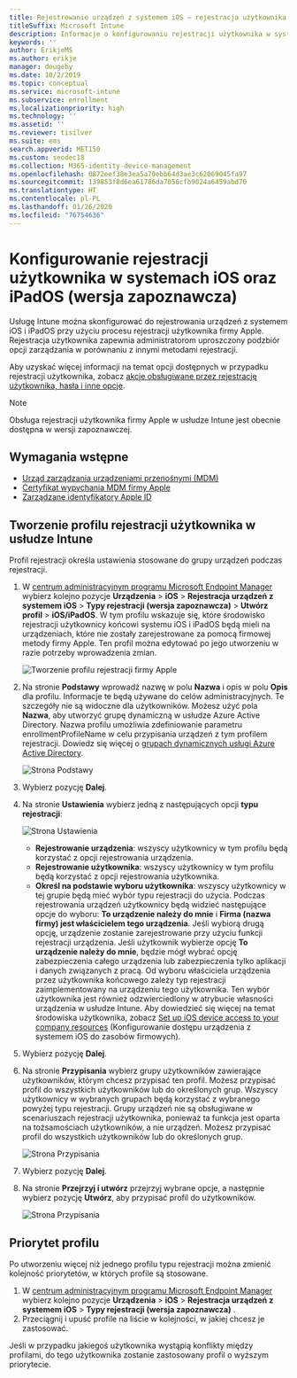 ```yaml
---
title: Rejestrowanie urządzeń z systemem iOS — rejestracja użytkownika
titleSuffix: Microsoft Intune
description: Informacje o konfigurowaniu rejestracji użytkownika w systemach iOS oraz iPadOS.
keywords: ''
author: ErikjeMS
ms.author: erikje
manager: dougeby
ms.date: 10/2/2019
ms.topic: conceptual
ms.service: microsoft-intune
ms.subservice: enrollment
ms.localizationpriority: high
ms.technology: ''
ms.assetid: ''
ms.reviewer: tisilver
ms.suite: ems
search.appverid: MET150
ms.custom: seodec18
ms.collection: M365-identity-device-management
ms.openlocfilehash: 0872eef38e3ea5a70ebb64d3ae3c62069045fa97
ms.sourcegitcommit: 139853f8d6ea61786da7056cfb9024a6459abd70
ms.translationtype: HT
ms.contentlocale: pl-PL
ms.lasthandoff: 01/26/2020
ms.locfileid: "76754636"
---
```

# <a name="set-up-ios-and-ipados-user-enrollment-preview"></a>Konfigurowanie rejestracji użytkownika w systemach iOS oraz iPadOS (wersja zapoznawcza)

Usługę Intune można skonfigurować do rejestrowania urządzeń z systemem iOS i iPadOS przy użyciu procesu rejestracji użytkownika firmy Apple. Rejestracja użytkownika zapewnia administratorom uproszczony podzbiór opcji zarządzania w porównaniu z innymi metodami rejestracji.

Aby uzyskać więcej informacji na temat opcji dostępnych w przypadku rejestracji użytkownika, zobacz [akcje obsługiwane przez rejestrację użytkownika, hasła i inne opcje](ios-user-enrollment-supported-actions.md).

> [!NOTE]
> Obsługa rejestracji użytkownika firmy Apple w usłudze Intune jest obecnie dostępna w wersji zapoznawczej.

## <a name="prerequisites"></a>Wymagania wstępne
- [Urząd zarządzania urządzeniami przenośnymi (MDM)](../fundamentals/mdm-authority-set.md)
- [Certyfikat wypychania MDM firmy Apple](apple-mdm-push-certificate-get.md)
- [Zarządzane identyfikatory Apple ID](https://support.apple.com/guide/apple-business-manager/mdm1c9622977/web)

## <a name="create-a-user-enrollment-profile-in-intune"></a>Tworzenie profilu rejestracji użytkownika w usłudze Intune

Profil rejestracji określa ustawienia stosowane do grupy urządzeń podczas rejestracji. 

1. W [centrum administracyjnym programu Microsoft Endpoint Manager](https://go.microsoft.com/fwlink/?linkid=2109431) wybierz kolejno pozycje **Urządzenia** > **iOS** > **Rejestracja urządzeń z systemem iOS** > **Typy rejestracji (wersja zapoznawcza)**  > **Utwórz profil** > **iOS/iPadOS**. W tym profilu wskazuje się, które środowisko rejestracji użytkownicy końcowi systemu iOS i iPadOS będą mieli na urządzeniach, które nie zostały zarejestrowane za pomocą firmowej metody firmy Apple. Ten profil można edytować po jego utworzeniu w razie potrzeby wprowadzenia zmian.

    ![Tworzenie profilu rejestracji firmy Apple](./media/ios-user-enrollment/create-profile.png)

2. Na stronie **Podstawy** wprowadź nazwę w polu **Nazwa** i opis w polu **Opis** dla profilu. Informacje te będą używane do celów administracyjnych. Te szczegóły nie są widoczne dla użytkowników. Możesz użyć pola **Nazwa**, aby utworzyć grupę dynamiczną w usłudze Azure Active Directory. Nazwa profilu umożliwia zdefiniowanie parametru enrollmentProfileName w celu przypisania urządzeń z tym profilem rejestracji. Dowiedz się więcej o [grupach dynamicznych usługi Azure Active Directory](https://docs.microsoft.com/azure/active-directory/active-directory-groups-dynamic-membership-azure-portal#rules-for-devices).

    ![Strona Podstawy](./media/ios-user-enrollment/basics-page.png)


3. Wybierz pozycję **Dalej**.

4. Na stronie **Ustawienia** wybierz jedną z następujących opcji **typu rejestracji**:

    ![Strona Ustawienia](./media/ios-user-enrollment/settings-page.png)

    - **Rejestrowanie urządzenia**: wszyscy użytkownicy w tym profilu będą korzystać z opcji rejestrowania urządzenia.
    - **Rejestrowanie użytkownika**: wszyscy użytkownicy w tym profilu będą korzystać z opcji rejestrowania użytkownika.
    - **Określ na podstawie wyboru użytkownika**: wszyscy użytkownicy w tej grupie będą mieć wybór typu rejestracji do użycia. Podczas rejestrowania urządzeń użytkownicy będą widzieć następujące opcje do wyboru: **To urządzenie należy do mnie** i **Firma (nazwa firmy) jest właścicielem tego urządzenia**. Jeśli wybiorą drugą opcję, urządzenie zostanie zarejestrowane przy użyciu funkcji rejestracji urządzenia. Jeśli użytkownik wybierze opcję **To urządzenie należy do mnie**, będzie mógł wybrać opcję zabezpieczenia całego urządzenia lub zabezpieczenia tylko aplikacji i danych związanych z pracą. Od wyboru właściciela urządzenia przez użytkownika końcowego zależy typ rejestracji zaimplementowany na urządzeniu tego użytkownika. Ten wybór użytkownika jest również odzwierciedlony w atrybucie własności urządzenia w usłudze Intune. Aby dowiedzieć się więcej na temat środowiska użytkownika, zobacz [Set up iOS device access to your company resources](https://docs.microsoft.com/intune-user-help/enroll-your-device-in-intune-ios) (Konfigurowanie dostępu urządzenia z systemem iOS do zasobów firmowych).
    
5. Wybierz pozycję **Dalej**.

6. Na stronie **Przypisania** wybierz grupy użytkowników zawierające użytkowników, którym chcesz przypisać ten profil. Możesz przypisać profil do wszystkich użytkowników lub do określonych grup. Wszyscy użytkownicy w wybranych grupach będą korzystać z wybranego powyżej typu rejestracji. Grupy urządzeń nie są obsługiwane w scenariuszach rejestracji użytkownika, ponieważ ta funkcja jest oparta na tożsamościach użytkowników, a nie urządzeń. Możesz przypisać profil do wszystkich użytkowników lub do określonych grup.

    ![Strona Przypisania](./media/ios-user-enrollment/assignments-page.png)

7. Wybierz pozycję **Dalej**.

8. Na stronie **Przejrzyj i utwórz** przejrzyj wybrane opcje, a następnie wybierz pozycję **Utwórz**, aby przypisać profil do użytkowników.

    ![Strona Przypisania](./media/ios-user-enrollment/assignments-page.png)


## <a name="profile-priority"></a>Priorytet profilu

Po utworzeniu więcej niż jednego profilu typu rejestracji można zmienić kolejność priorytetów, w których profile są stosowane.

1. W [centrum administracyjnym programu Microsoft Endpoint Manager](https://go.microsoft.com/fwlink/?linkid=2109431) wybierz kolejno pozycje **Urządzenia** > **iOS** > **Rejestracja urządzeń z systemem iOS** > **Typy rejestracji (wersja zapoznawcza)** .
2. Przeciągnij i upuść profile na liście w kolejności, w jakiej chcesz je zastosować.

Jeśli w przypadku jakiegoś użytkownika wystąpią konflikty między profilami, do tego użytkownika zostanie zastosowany profil o wyższym priorytecie.


